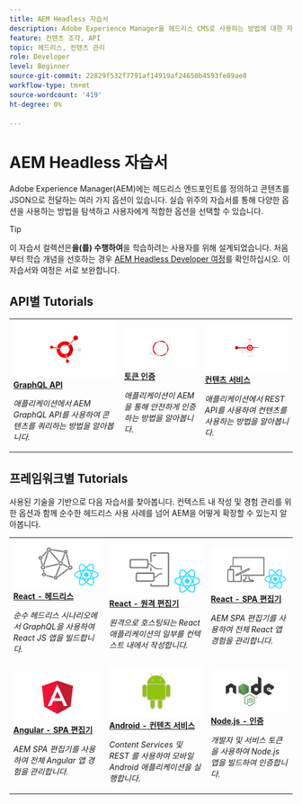 ```yaml
---
title: AEM Headless 자습서
description: Adobe Experience Manager을 헤드리스 CMS로 사용하는 방법에 대한 자습서 모음입니다.
feature: 컨텐츠 조각, API
topic: 헤드리스, 컨텐츠 관리
role: Developer
level: Beginner
source-git-commit: 22829f532f7791af14919af24650b4593fe89ae8
workflow-type: tm+mt
source-wordcount: '419'
ht-degree: 0%

---
```



# AEM Headless 자습서

Adobe Experience Manager(AEM)에는 헤드리스 엔드포인트를 정의하고 콘텐츠를 JSON으로 전달하는 여러 가지 옵션이 있습니다. 실습 위주의 자습서를 통해 다양한 옵션을 사용하는 방법을 탐색하고 사용자에게 적합한 옵션을 선택할 수 있습니다.

>[!TIP]
>
>이 자습서 컬렉션은&#x200B;**을(를) 수행하여**&#x200B;을 학습하려는 사용자를 위해 설계되었습니다. 처음부터 학습 개념을 선호하는 경우 [AEM Headless Developer 여정](https://experienceleague.adobe.com/docs/experience-manager-cloud-service/headless-journey/developer/overview.html)를 확인하십시오. 이 자습서와 여정은 서로 보완합니다.

## API별 Tutorials

<table>
<tr>
  <td>
    <a href="https://experienceleague.adobe.com/docs/experience-manager-learn/getting-started-with-aem-headless/graphql/overview.html">
      <img alt="GraphQL API" src="./assets/graphql-icon.png" />
    </a>
    <div>
      <a href="https://experienceleague.adobe.com/docs/experience-manager-learn/getting-started-with-aem-headless/graphql/overview.html">
    <strong>GraphQL API</strong>
    </a>
    </div>
    <p>
    <em>애플리케이션에서 AEM GraphQL API를 사용하여 콘텐츠를 쿼리하는 방법을 알아봅니다.</em>
    <p>
  </td>
  <td>
    <a href="https://experienceleague.adobe.com/docs/experience-manager-learn/getting-started-with-aem-headless/authentication/overview.html">
    <img alt="토큰 기반 인증" src="./assets/token-auth-icon.png" />
    </a>
    <div>
    <a href="https://experienceleague.adobe.com/docs/experience-manager-learn/getting-started-with-aem-headless/authentication/overview.html">
    <strong>토큰 인증</strong>
    </a>
    </div>
    <p>
    <em>애플리케이션이 AEM을 통해 안전하게 인증하는 방법을 알아봅니다.</em>
    </p>
  </td>
  <td>
    <a href="https://experienceleague.adobe.com/docs/experience-manager-learn/getting-started-with-aem-headless/content-services/overview.html">
      <img alt="컨텐츠 서비스" src="./assets/content-services.png" />
    </a>
     <div>
      <a href="https://experienceleague.adobe.com/docs/experience-manager-learn/getting-started-with-aem-headless/content-services/overview.html">
        <strong>컨텐츠 서비스</strong>
      </a>
    </div>
    <p>
    <em>애플리케이션에서 REST API를 사용하여 컨텐츠를 사용하는 방법을 알아봅니다.</em>
    <p>
  </td>
</tr>
</table>

## 프레임워크별 Tutorials

사용된 기술을 기반으로 다음 자습서를 찾아봅니다. 컨텍스트 내 작성 및 경험 관리를 위한 옵션과 함께 순수한 헤드리스 사용 사례를 넘어 AEM을 어떻게 확장할 수 있는지 알아봅니다.

<table>
<tr>
  <td>
    <a href="https://experienceleague.adobe.com/docs/experience-manager-learn/getting-started-with-aem-headless/graphql/multi-step/overview.html">
      <img alt="React - 헤드리스" src="./assets/react-headless.png" />
    </a>
    <div>
      <a href="https://experienceleague.adobe.com/docs/experience-manager-learn/getting-started-with-aem-headless/graphql/overview.html">
    <strong>React - 헤드리스</strong>
    </a>
    </div>
    <p>
    <em>순수 헤드리스 시나리오에서 GraphQL을 사용하여 React JS 앱을 빌드합니다.</em>
    <p>
  </td>
  <td>
    <a href="https://experienceleague.adobe.com/docs/experience-manager-learn/getting-started-with-aem-headless/spa-editor/remote-spa/overview.html">
    <img alt="React - 원격 편집기" src="./assets/react-remote.png" />
    </a>
    <div>
    <a href="https://experienceleague.adobe.com/docs/experience-manager-learn/getting-started-with-aem-headless/spa-editor/remote-spa/overview.html">
    <strong>React - 원격 편집기</strong>
    </a>
    </div>
    <p>
    <em>원격으로 호스팅되는 React 애플리케이션의 일부를 컨텍스트 내에서 작성합니다.</em>
    </p>
  </td>
  <td>
    <a href="https://experienceleague.adobe.com/docs/experience-manager-learn/getting-started-with-aem-headless/spa-editor/react/overview.html">
      <img alt="React - SPA 편집기" src="./assets/react-spa-editor.png" />
    </a>
     <div>
      <a href="https://experienceleague.adobe.com/docs/experience-manager-learn/getting-started-with-aem-headless/spa-editor/react/overview.html">
        <strong>React - SPA 편집기</strong>
      </a>
    </div>
    <p>
    <em>AEM SPA 편집기를 사용하여 전체 React 앱 경험을 관리합니다.</em>
    <p>
  </td>
</tr>
<tr>
  <td>
    <a href="https://experienceleague.adobe.com/docs/experience-manager-learn/getting-started-with-aem-headless/spa-editor/angular/overview.html">
      <img alt="React - 헤드리스" src="./assets/angular-spa-editor.png" />
    </a>
    <div>
      <a href="https://experienceleague.adobe.com/docs/experience-manager-learn/getting-started-with-aem-headless/spa-editor/angular/overview.html">
    <strong>Angular - SPA 편집기</strong>
    </a>
    </div>
    <p>
    <em>AEM SPA 편집기를 사용하여 전체 Angular 앱 경험을 관리합니다.</em>
    <p>
  </td>
  <td>
    <a href="https://experienceleague.adobe.com/docs/experience-manager-learn/getting-started-with-aem-headless/content-services/overview.html">
    <img alt="Angular - 컨텐츠 서비스" src="./assets/android.png" />
    </a>
    <div>
    <a href="https://experienceleague.adobe.com/docs/experience-manager-learn/getting-started-with-aem-headless/content-services/overview.html">
    <strong>Android - 컨텐츠 서비스</strong>
    </a>
    </div>
    <p>
    <em>Content Services 및 REST 를 사용하여 모바일 Android 애플리케이션을 실행합니다.</em>
    </p>
  </td>
  <td>
    <a href="https://experienceleague.adobe.com/docs/experience-manager-learn/getting-started-with-aem-headless/authentication/overview.html">
      <img alt="Node.js - 인증" src="./assets/node-js.png" />
    </a>
     <div>
      <a href="https://experienceleague.adobe.com/docs/experience-manager-learn/getting-started-with-aem-headless/authentication/overview.html">
        <strong>Node.js - 인증</strong>
      </a>
    </div>
    <p>
    <em>개발자 및 서비스 토큰을 사용하여 Node.js 앱을 빌드하여 인증합니다.</em>
    <p>
  </td>
</tr>
</table>
